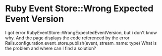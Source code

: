 
# Ruby Event Store::Wrong Expected Event Version

I got error RubyEventStore::WrongExpectedEventVersion, but i don't know why.
And the page displays the code referenced by the error Rails.configuration.event_store.publish(event, stream_name: type)
What is the problem and where can I find a solution?

        